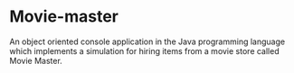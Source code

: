 # Movie-master
An object oriented console application in the Java programming language which implements a simulation for hiring items from a movie store called Movie Master.
